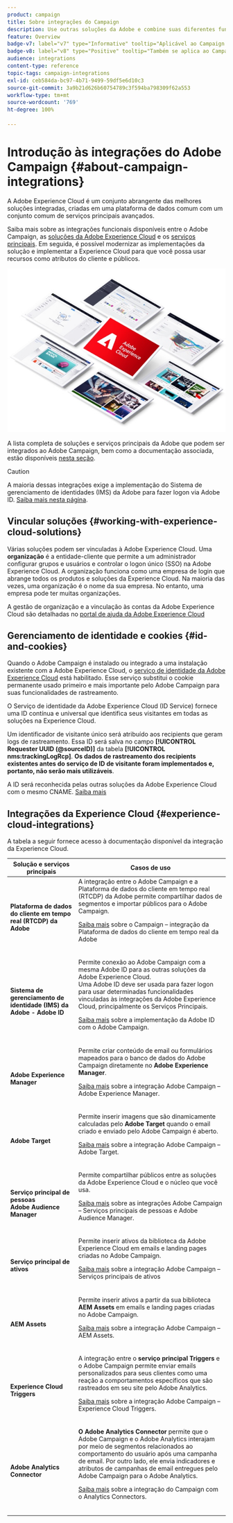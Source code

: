 ```yaml
---
product: campaign
title: Sobre integrações do Campaign
description: Use outras soluções da Adobe e combine suas diferentes funcionalidades com o Campaign
feature: Overview
badge-v7: label="v7" type="Informative" tooltip="Aplicável ao Campaign Classic v7"
badge-v8: label="v8" type="Positive" tooltip="Também se aplica ao Campaign v8"
audience: integrations
content-type: reference
topic-tags: campaign-integrations
exl-id: ceb584da-bc97-4b71-9499-59df5e6d10c3
source-git-commit: 3a9b21d626b60754789c3f594ba798309f62a553
workflow-type: tm+mt
source-wordcount: '769'
ht-degree: 100%

---
```


# Introdução às integrações do Adobe Campaign {#about-campaign-integrations}



A Adobe Experience Cloud é um conjunto abrangente das melhores soluções integradas, criadas em uma plataforma de dados comum com um conjunto comum de serviços principais avançados.

Saiba mais sobre as integrações funcionais disponíveis entre o Adobe Campaign, as [soluções da Adobe Experience Cloud](https://experienceleague.adobe.com/docs/core-services/interface/marketing-cloud-integrations.html?lang=pt-BR) e os [serviços principais](https://experienceleague.adobe.com/docs/core-services/interface/about-core-services/core-services.html?lang=pt-BR). Em seguida, é possível modernizar as implementações da solução e implementar a Experience Cloud para que você possa usar recursos como atributos do cliente e públicos.

![](assets/ExCloud-solutions.png)

A lista completa de soluções e serviços principais da Adobe que podem ser integrados ao Adobe Campaign, bem como a documentação associada, estão disponíveis [nesta seção](#experience-cloud-integrations).

>[!CAUTION]
>
>A maioria dessas integrações exige a implementação do Sistema de gerenciamento de identidades (IMS) da Adobe para fazer logon via Adobe ID. [Saiba mais nesta página](../../integrations/using/about-adobe-id.md).
>

## Vincular soluções {#working-with-experience-cloud-solutions}

Várias soluções podem ser vinculadas à Adobe Experience Cloud. Uma **organização** é a entidade-cliente que permite a um administrador configurar grupos e usuários e controlar o logon único (SSO) na Adobe Experience Cloud. A organização funciona como uma empresa de login que abrange todos os produtos e soluções da Experience Cloud. Na maioria das vezes, uma organização é o nome da sua empresa. No entanto, uma empresa pode ter muitas organizações.

A gestão de organização e a vinculação às contas da Adobe Experience Cloud são detalhadas no [portal de ajuda da Adobe Experience Cloud](https://experienceleague.adobe.com/docs/core-services/interface/manage-users-and-products/organizations.html?lang=pt-BR)

## Gerenciamento de identidade e cookies {#id-and-cookies}

Quando o Adobe Campaign é instalado ou integrado a uma instalação existente com a Adobe Experience Cloud, o [serviço de identidade da Adobe Experience Cloud](https://experienceleague.adobe.com/docs/id-service/using/home.html?lang=pt-BR) está habilitado. Esse serviço substitui o cookie permanente usado primeiro e mais importante pelo Adobe Campaign para suas funcionalidades de rastreamento.

O Serviço de identidade da Adobe Experience Cloud (ID Service) fornece uma ID contínua e universal que identifica seus visitantes em todas as soluções na Experience Cloud.

Um identificador de visitante único será atribuído aos recipients que geram logs de rastreamento. Essa ID será salva no campo **[!UICONTROL Requester UUID (@sourceID)]** da tabela **[!UICONTROL nms:trackingLogRcp]**. **Os dados de rastreamento dos recipients existentes antes do serviço de ID de visitante foram implementados e, portanto, não serão mais utilizáveis**.

A ID será reconhecida pelas outras soluções da Adobe Experience Cloud com o mesmo CNAME. [Saiba mais](https://experienceleague.adobe.com/docs/id-service/using/reference/analytics-reference/cname.html?lang=pt-BR)

## Integrações da Experience Cloud {#experience-cloud-integrations}

A tabela a seguir fornece acesso à documentação disponível da integração da Experience Cloud.

<table> 
 <thead> 
  <tr> 
   <th> Solução e serviços principais<br /> </th> 
   <th> Casos de uso<br /> </th> 
  </tr> 
 </thead> 
 <tbody> 
  <tr> 
   <td> <strong>Plataforma de dados do cliente em tempo real (RTCDP) da Adobe</strong><br /> </td> 
   <td> A integração entre o Adobe Campaign e a Plataforma de dados do cliente em tempo real (RTCDP) da Adobe permite compartilhar dados de segmentos e importar públicos para o Adobe Campaign.<br /> <p><a href="../../integrations/using/get-started-sources-destinations.md">Saiba mais</a> sobre o Campaign – integração da Plataforma de dados do cliente em tempo real da Adobe</p><br /> </td> 
  </tr> 
  <tr> 
   <td> <strong>Sistema de gerenciamento de identidade (IMS) da Adobe - Adobe ID</strong><br />  </td> 
   <td> Permite conexão ao Adobe Campaign com a mesma Adobe ID para as outras soluções da Adobe Experience Cloud.<br /> Uma Adobe ID deve ser usada para fazer logon para usar determinadas funcionalidades vinculadas às integrações da Adobe Experience Cloud, principalmente os Serviços Principais.<br /> <p><a href="../../integrations/using/about-adobe-id.md">Saiba mais</a> sobre a implementação da Adobe ID com o Adobe Campaign.</p><br /> </td> 
  </tr> 
  <tr> 
   <td> <strong>Adobe Experience Manager</strong><br /> </td> 
   <td> Permite criar conteúdo de email ou formulários mapeados para o banco de dados do Adobe Campaign diretamente no <strong>Adobe Experience Manager</strong>.<br /> <p><a href="../../integrations/using/about-adobe-experience-manager.md">Saiba mais</a> sobre a integração Adobe Campaign – Adobe Experience Manager.</p><br /> </td> 
  </tr> 
  <tr> 
   <td> <strong>Adobe Target</strong><br /> </td> 
   <td> Permite inserir imagens que são dinamicamente calculadas pelo <strong>Adobe Target</strong> quando o email criado e enviado pelo Adobe Campaign é aberto.<br /> <p><a href="../../integrations/using/integrating-with-adobe-target.md">Saiba mais</a> sobre a integração Adobe Campaign – Adobe Target.</p><br /> </td> 
  </tr> 
  <tr> 
   <td> <strong>Serviço principal de pessoas</strong><br /> <strong>Adobe Audience Manager</strong><br /> </td> 
   <td> Permite compartilhar públicos entre as soluções da Adobe Experience Cloud e o núcleo que você usa.<br /> <p><a href="../../integrations/using/sharing-audiences-with-adobe-experience-cloud.md">Saiba mais</a> sobre as integrações Adobe Campaign – Serviços principais de pessoas e Adobe Audience Manager.</p><br /> </td> 
  </tr> 
  <tr> 
   <td> <strong>Serviço principal de ativos</strong><br /> </td> 
   <td> Permite inserir ativos da biblioteca da Adobe Experience Cloud em emails e landing pages criadas no Adobe Campaign.<br /> <p><a href="../../integrations/using/configuring-access-to-assets.md#integrating-with-experience-cloud-assets">Saiba mais</a> sobre a integração Adobe Campaign – Serviços principais de ativos</p><br /> </td> 
  </tr> 
  <tr> 
   <td> <strong>AEM Assets</strong><br /> </td> 
   <td> Permite inserir ativos a partir da sua biblioteca <strong>AEM Assets</strong> em emails e landing pages criadas no Adobe Campaign.<br /> <p><a href="../../integrations/using/configuring-access-to-assets.md#integrating-with-aem-assets">Saiba mais</a> sobre a integração Adobe Campaign – AEM Assets.</p><br /> </td> 
  </tr> 
  <tr> 
   <td> <strong>Experience Cloud Triggers</strong><br /> </td> 
   <td> A integração entre o <strong>serviço principal Triggers</strong> e o Adobe Campaign permite enviar emails personalizados para seus clientes como uma reação a comportamentos específicos que são rastreados em seu site pelo Adobe Analytics.<br /> <p><a href="https://helpx.adobe.com/br/campaign/kb/triggers-and-campaign.html">Saiba mais</a> sobre a integração Adobe Campaign – Experience Cloud Triggers.</p><br /> </td> 
  </tr> 
  <tr> 
   <td> <strong>Adobe Analytics Connector</strong><br /> </td> 
   <td> <strong>O Adobe Analytics Connector</strong> permite que o Adobe Campaign e o Adobe Analytics interajam por meio de segmentos relacionados ao comportamento do usuário após uma campanha de email. Por outro lado, ele envia indicadores e atributos de campanhas de email entregues pelo Adobe Campaign para o Adobe Analytics.<br /> <p><a href="../../platform/using/adobe-analytics-connector.md">Saiba mais</a> sobre a integração do Campaign com o Analytics Connectors.</p><br /> </td> 
  </tr> 
 </tbody> 
</table>
